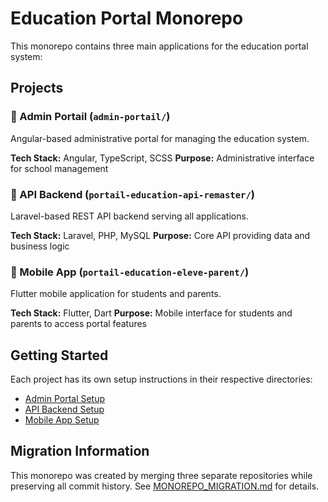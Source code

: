 # Education Portal Monorepo

This monorepo contains three main applications for the education portal system:

## Projects

### 🏫 Admin Portail (`admin-portail/`)
Angular-based administrative portal for managing the education system.

**Tech Stack:** Angular, TypeScript, SCSS
**Purpose:** Administrative interface for school management

### 🚀 API Backend (`portail-education-api-remaster/`)
Laravel-based REST API backend serving all applications.

**Tech Stack:** Laravel, PHP, MySQL
**Purpose:** Core API providing data and business logic

### 📱 Mobile App (`portail-education-eleve-parent/`)
Flutter mobile application for students and parents.

**Tech Stack:** Flutter, Dart
**Purpose:** Mobile interface for students and parents to access portal features

## Getting Started

Each project has its own setup instructions in their respective directories:

- [Admin Portal Setup](./admin-portail/README.md)
- [API Backend Setup](./portail-education-api-remaster/README.md)  
- [Mobile App Setup](./portail-education-eleve-parent/README.md)

## Migration Information

This monorepo was created by merging three separate repositories while preserving all commit history. See [MONOREPO_MIGRATION.md](./MONOREPO_MIGRATION.md) for details.

